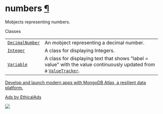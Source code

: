 # numbers [¶](https://docs.manim.community/en/stable/reference/manim.mobject.text.numbers.html\#module-manim.mobject.text.numbers "Link to this heading")

Mobjects representing numbers.

Classes

|     |     |
| --- | --- |
| [`DecimalNumber`](https://docs.manim.community/en/stable/reference/manim.mobject.text.numbers.DecimalNumber.html#manim.mobject.text.numbers.DecimalNumber "manim.mobject.text.numbers.DecimalNumber") | An mobject representing a decimal number. |
| [`Integer`](https://docs.manim.community/en/stable/reference/manim.mobject.text.numbers.Integer.html#manim.mobject.text.numbers.Integer "manim.mobject.text.numbers.Integer") | A class for displaying Integers. |
| [`Variable`](https://docs.manim.community/en/stable/reference/manim.mobject.text.numbers.Variable.html#manim.mobject.text.numbers.Variable "manim.mobject.text.numbers.Variable") | A class for displaying text that shows "label = value" with the value continuously updated from a [`ValueTracker`](https://docs.manim.community/en/stable/reference/manim.mobject.value_tracker.ValueTracker.html#manim.mobject.value_tracker.ValueTracker "manim.mobject.value_tracker.ValueTracker"). |

[Develop and launch modern apps with MongoDB Atlas, a resilient data platform.](https://server.ethicalads.io/proxy/click/8269/019600e6-698a-7b61-b2b0-834b415af033/)

[Ads by EthicalAds](https://www.ethicalads.io/advertisers/?ref=ea-text)

![](https://server.ethicalads.io/proxy/view/8269/019600e6-698a-7b61-b2b0-834b415af033/)